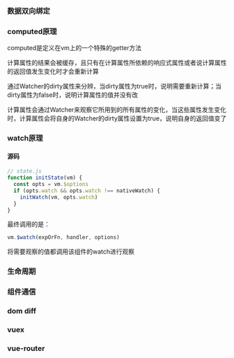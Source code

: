 ### 数据双向绑定

### computed原理

computed是定义在vm上的一个特殊的getter方法

计算属性的结果会被缓存，且只有在计算属性所依赖的响应式属性或者说计算属性的返回值发生变化时才会重新计算

通过Watcher的dirty属性来分辨，当dirty属性为true时，说明需要重新计算；当dirty属性为false时，说明计算属性的值并没有改

计算属性会通过Watcher来观察它所用到的所有属性的变化，当这些属性发生变化时，计算属性会将自身的Watcher的dirty属性设置为true，说明自身的返回值变了

### watch原理

#### 源码

```javascript
// state.js
function initState(vm) {
  const opts = vm.$options
  if (opts.watch && opts.watch !== nativeWatch) {
    initWatch(vm, opts.watch)
  }
}
```

最终调用的是：

```javascript
vm.$watch(expOrFn, handler, options)
```

将需要观察的值都调用该组件的watch进行观察

### 生命周期



### 组件通信



### dom diff



### vuex



### vue-router

